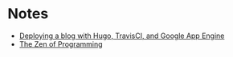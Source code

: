 # Notes

- [Deploying a blog with Hugo, TravisCI, and Google App Engine](https://taymor.io/posts/deploying-a-blog-with-hugo-travis-and-gae/)
- [The Zen of Programming](https://zen-of-programming.com/kickass-portfolio/)
